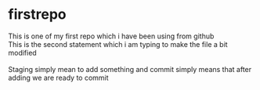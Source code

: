 # firstrepo
This is one of my first repo which i have been using from github
<br>This is the second statement which i am typing 
to make the file a bit modified</br>
<br>
Staging simply mean to add something and commit simply means
that after adding we are ready to commit
</br>
